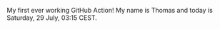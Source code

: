 My first ever working GitHub Action!
My name is Thomas and today is Saturday, 29 July, 03:15 CEST. 
